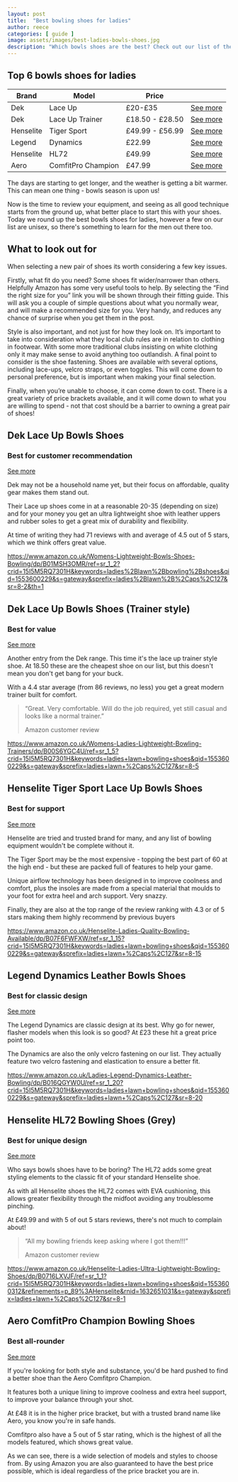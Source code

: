 ```yaml
---
layout: post
title:  "Best bowling shoes for ladies"
author: reece
categories: [ guide ]
image: assets/images/best-ladies-bowls-shoes.jpg
description: "Which bowls shoes are the best? Check out our list of the 6 best available. Which lawn bowls shoes will be rated best?"
---
```

## Top 6 bowls shoes for ladies

<div class="overview">
  
<table>
  <thead>
    <tr>
      <th>Brand</th>
      <th>Model</th>
      <th>Price</th>
      <th></th>
    </tr>
  </thead>
  <tbody>
    <tr>
      <td>Dek</td>
      <td>Lace Up</td>
      <td>£20-£35</td>
      <td><a href="https://www.amazon.co.uk/gp/product/B06Y67P3FT/ref=as_li_tl?ie=UTF8&camp=1634&creative=6738&creativeASIN=B06Y67P3FT&linkCode=as2&tag=jackhighbowls-21&linkId=042db14bdeee0de79298b6272cab8ccd" class="btn more"  target="_blank">See more</a></td>
    </tr>
    <tr>
      <td>Dek</td>
      <td>Lace Up Trainer</td>
      <td>£18.50 - £28.50</td>
      <td><a href="https://www.amazon.co.uk/gp/product/B00S6YGAZQ/ref=as_li_tl?ie=UTF8&camp=1634&creative=6738&creativeASIN=B00S6YGAZQ&linkCode=as2&tag=jackhighbowls-21&linkId=c0009998b32d9219cf6d1a475de0b5c7" class="btn more"  target="_blank">See more</a></td>
    </tr>
    <tr>
      <td>Henselite</td>
      <td>Tiger Sport</td>
      <td>£49.99 - £56.99</td>
      <td><a href="https://www.amazon.co.uk/gp/product/B004BJXI6E/ref=as_li_tl?ie=UTF8&camp=1634&creative=6738&creativeASIN=B004BJXI6E&linkCode=as2&tag=jackhighbowls-21&linkId=bcd75de543b243dcaf0ff9edb95237c5" class="btn more"  target="_blank">See more</a></td>
    </tr>
    <tr>
      <td>Legend</td>
      <td>Dynamics</td>
      <td>£22.99</td>
      <td><a href="https://www.amazon.co.uk/gp/product/B016QGZ35I/ref=as_li_tl?ie=UTF8&camp=1634&creative=6738&creativeASIN=B016QGZ35I&linkCode=as2&tag=jackhighbowls-21&linkId=2af5ef7818c3fd754fe3b2fd924389a1" class="btn more"  target="_blank">See more</a></td>
    </tr>
    <tr>
      <td>Henselite</td>
      <td>HL72</td>
      <td>£49.99</td>
      <td><a href="https://www.amazon.co.uk/gp/product/B071DXKFY9/ref=as_li_tl?ie=UTF8&camp=1634&creative=6738&creativeASIN=B071DXKFY9&linkCode=as2&tag=jackhighbowls-21&linkId=d5fff84072ce51d237fc41af4b2a8b35" class="btn more"  target="_blank">See more</a></td>
    </tr>
    <tr>
      <td>Aero</td>
      <td>ComfitPro Champion</td>
      <td>£47.99</td>
      <td><a href="https://www.amazon.co.uk/gp/product/B074N5GNTQ/ref=as_li_tl?ie=UTF8&camp=1634&creative=6738&creativeASIN=B074N5GNTQ&linkCode=as2&tag=jackhighbowls-21&linkId=495aea45e5cbb1a7a21d279a8cfafed4" class="btn more"  target="_blank">See more</a></td>
    </tr>
  </tbody>
</table>

</div>

The days are starting to get longer, and the weather is getting a bit warmer. This can mean one thing - bowls season is upon us!

Now is the time to review your equipment, and seeing as all good technique starts from the ground up, what better place to start this  with your shoes. Today we round up the best bowls shoes for ladies, however a few on our list are unisex, so there's something to learn for the men out there too.

## What to look out for
When selecting a new pair of shoes its worth considering a few key issues.

Firstly, what fit do you need? Some shoes fit wider/narrower than others. Helpfully Amazon has some very useful tools to help. By selecting the “Find the right size for you” link you will be shown through their fitting guide. This will ask you a couple of simple questions about what you normally wear, and will make a recommended size for you. Very handy, and reduces any chance of surprise when you get them in the post.

Style is also important, and not just for how they look on. It’s important to take into consideration what they local club rules are in relation to clothing in footwear. With some more traditional clubs insisting on white clothing only it may make sense to avoid anything too outlandish. A final point to consider is the shoe fastening. Shoes are available with several options, including lace-ups, velcro straps, or even toggles. This will come down to personal preference, but is important when making your final selection.

Finally, when you’re unable to choose, it can come down to cost. There is a great variety of price brackets available, and it will come down to what you are willing to spend - not that cost should be a barrier to owning a great pair of shoes!

## Dek Lace Up Bowls Shoes
### Best for customer recommendation

<a href="https://www.amazon.co.uk/gp/product/B06Y67P3FT/ref=as_li_tl?ie=UTF8&camp=1634&creative=6738&creativeASIN=B06Y67P3FT&linkCode=as2&tag=jackhighbowls-21&linkId=042db14bdeee0de79298b6272cab8ccd" class="btn more"  target="_blank">See more</a>

Dek may not be a household name yet, but their focus on affordable, quality gear makes them stand out.

Their Lace up shoes come in at a reasonable 20-35 (depending on size) and for your money you get an ultra lightweight shoe with leather uppers and rubber soles to get a great mix of durability and flexibility.

At time of writing they had 71 reviews with and average of 4.5 out of 5 stars, which we think offers great value.

https://www.amazon.co.uk/Womens-Lightweight-Bowls-Shoes-Bowling/dp/B01MSH3OMR/ref=sr_1_2?crid=15I5M5RQ7301H&keywords=ladies%2Blawn%2Bbowling%2Bshoes&qid=1553600229&s=gateway&sprefix=ladies%2Blawn%2B%2Caps%2C127&sr=8-2&th=1

## Dek Lace Up Bowls Shoes (Trainer style)
### Best for value

<a href="https://www.amazon.co.uk/gp/product/B00S6YGAZQ/ref=as_li_tl?ie=UTF8&camp=1634&creative=6738&creativeASIN=B00S6YGAZQ&linkCode=as2&tag=jackhighbowls-21&linkId=c0009998b32d9219cf6d1a475de0b5c7" class="btn more"  target="_blank">See more</a>

Another entry from the Dek range. This time it's the lace up trainer style shoe. At 18.50 these are the cheapest shoe on our list, but this doesn't mean you don't get bang for your buck.

With a 4.4 star average (from 86 reviews, no less) you get a great modern trainer built for comfort.

> “Great. Very comfortable. Will do the job required, yet still casual and looks like a normal trainer.”
>
> Amazon customer review

https://www.amazon.co.uk/Womens-Ladies-Lightweight-Bowling-Trainers/dp/B00S6YGC4U/ref=sr_1_5?crid=15I5M5RQ7301H&keywords=ladies+lawn+bowling+shoes&qid=1553600229&s=gateway&sprefix=ladies+lawn+%2Caps%2C127&sr=8-5

## Henselite Tiger Sport Lace Up Bowls Shoes
### Best for support

<a href="https://www.amazon.co.uk/gp/product/B004BJXI6E/ref=as_li_tl?ie=UTF8&camp=1634&creative=6738&creativeASIN=B004BJXI6E&linkCode=as2&tag=jackhighbowls-21&linkId=bcd75de543b243dcaf0ff9edb95237c5" class="btn more"  target="_blank">See more</a>

Henselite are tried and trusted brand for many, and any list of bowling equipment wouldn't be complete without it.

The Tiger Sport may be the most expensive - topping the best part of 60 at the high end - but these are packed full of features to help your game.

Unique airflow technology has been designed in to improve coolness and comfort, plus the insoles are made from a special material that moulds to your foot for extra heel and arch support. Very snazzy.

Finally, they are also at the top range of the review ranking with 4.3 or of 5 stars making them highly recommend by previous buyers

https://www.amazon.co.uk/Henselite-Ladies-Quality-Bowling-Available/dp/B07F6FWFXW/ref=sr_1_15?crid=15I5M5RQ7301H&keywords=ladies+lawn+bowling+shoes&qid=1553600229&s=gateway&sprefix=ladies+lawn+%2Caps%2C127&sr=8-15

## Legend Dynamics Leather Bowls Shoes
### Best for classic design

<a href="https://www.amazon.co.uk/gp/product/B016QGZ35I/ref=as_li_tl?ie=UTF8&camp=1634&creative=6738&creativeASIN=B016QGZ35I&linkCode=as2&tag=jackhighbowls-21&linkId=2af5ef7818c3fd754fe3b2fd924389a1" class="btn more"  target="_blank">See more</a>

The Legend Dynamics are classic design at its best. Why go for newer, flasher models when this look is so good? At £23 these hit a great price point too.

The Dynamics are also the only velcro fastening on our list. They actually feature two velcro fastening and elastication to ensure a better fit.


https://www.amazon.co.uk/Ladies-Legend-Dynamics-Leather-Bowling/dp/B016QGYW0U/ref=sr_1_20?crid=15I5M5RQ7301H&keywords=ladies+lawn+bowling+shoes&qid=1553600229&s=gateway&sprefix=ladies+lawn+%2Caps%2C127&sr=8-20

## Henselite HL72 Bowling Shoes (Grey)
### Best for unique design

<a href="https://www.amazon.co.uk/gp/product/B071DXKFY9/ref=as_li_tl?ie=UTF8&camp=1634&creative=6738&creativeASIN=B071DXKFY9&linkCode=as2&tag=jackhighbowls-21&linkId=d5fff84072ce51d237fc41af4b2a8b35" class="btn more"  target="_blank">See more</a>

Who says bowls shoes have to be boring? The HL72 adds some great styling elements to the classic fit of your standard Henselite shoe.

As with all Henselite shoes the HL72 comes with EVA cushioning, this allows greater flexibility through the midfoot avoiding any troublesome pinching.

At £49.99 and with 5 of out 5 stars reviews, there's not much to complain about!


> “All my bowling friends keep asking where I got them!!!”
>
> Amazon customer review


https://www.amazon.co.uk/Henselite-Ladies-Ultra-Lightweight-Bowling-Shoes/dp/B0716LXVJF/ref=sr_1_1?crid=15I5M5RQ7301H&keywords=ladies+lawn+bowling+shoes&qid=1553600312&refinements=p_89%3AHenselite&rnid=1632651031&s=gateway&sprefix=ladies+lawn+%2Caps%2C127&sr=8-1

## Aero ComfitPro Champion Bowling Shoes
### Best all-rounder

<a href="https://www.amazon.co.uk/gp/product/B074N5GNTQ/ref=as_li_tl?ie=UTF8&camp=1634&creative=6738&creativeASIN=B074N5GNTQ&linkCode=as2&tag=jackhighbowls-21&linkId=495aea45e5cbb1a7a21d279a8cfafed4" class="btn more"  target="_blank">See more</a>

If you're looking for both style and substance, you'd be hard pushed to find a better shoe than the Aero Comfitpro Champion.

It features both a unique lining to improve coolness and extra heel support, to improve your balance through your shot.

At £48 it is in the higher price bracket, but with a trusted brand name like Aero, you know you're in safe hands.

Comfitpro also have a 5 out of 5 star rating, which is the highest of all the models featured, which shows great value.


As we can see, there is a wide selection of models and styles to choose from. By using Amazon you are also guaranteed to have the best price possible, which is ideal regardless of the price bracket you are in.

